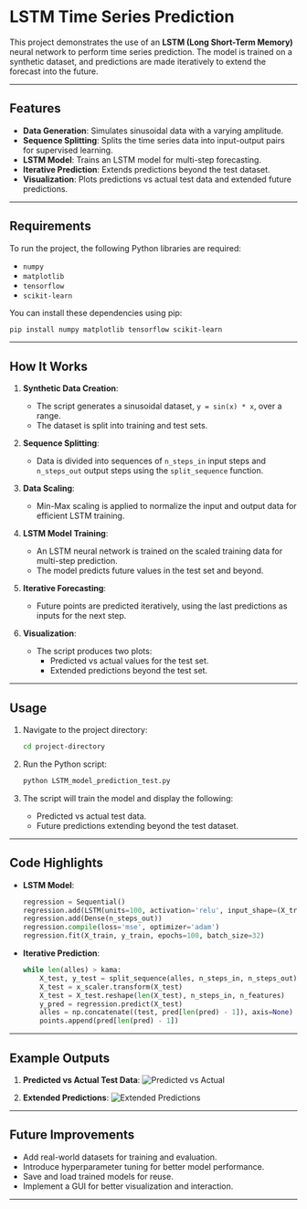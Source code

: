 
# LSTM Time Series Prediction

This project demonstrates the use of an **LSTM (Long Short-Term Memory)** neural network to perform time series prediction. The model is trained on a synthetic dataset, and predictions are made iteratively to extend the forecast into the future.

---

## Features

- **Data Generation**: Simulates sinusoidal data with a varying amplitude.
- **Sequence Splitting**: Splits the time series data into input-output pairs for supervised learning.
- **LSTM Model**: Trains an LSTM model for multi-step forecasting.
- **Iterative Prediction**: Extends predictions beyond the test dataset.
- **Visualization**: Plots predictions vs actual test data and extended future predictions.

---

## Requirements

To run the project, the following Python libraries are required:
- `numpy`
- `matplotlib`
- `tensorflow`
- `scikit-learn`

You can install these dependencies using pip:
```bash
pip install numpy matplotlib tensorflow scikit-learn
```

---

## How It Works

1. **Synthetic Data Creation**:
   - The script generates a sinusoidal dataset, `y = sin(x) * x`, over a range.
   - The dataset is split into training and test sets.

2. **Sequence Splitting**:
   - Data is divided into sequences of `n_steps_in` input steps and `n_steps_out` output steps using the `split_sequence` function.

3. **Data Scaling**:
   - Min-Max scaling is applied to normalize the input and output data for efficient LSTM training.

4. **LSTM Model Training**:
   - An LSTM neural network is trained on the scaled training data for multi-step prediction.
   - The model predicts future values in the test set and beyond.

5. **Iterative Forecasting**:
   - Future points are predicted iteratively, using the last predictions as inputs for the next step.

6. **Visualization**:
   - The script produces two plots:
     - Predicted vs actual values for the test set.
     - Extended predictions beyond the test set.

---

## Usage

1. Navigate to the project directory:
   ```bash
   cd project-directory
   ```

2. Run the Python script:
   ```bash
   python LSTM_model_prediction_test.py
   ```

3. The script will train the model and display the following:
   - Predicted vs actual test data.
   - Future predictions extending beyond the test dataset.

---

## Code Highlights

- **LSTM Model**:
  ```python
  regression = Sequential()
  regression.add(LSTM(units=100, activation='relu', input_shape=(X_train.shape[1], n_features)))
  regression.add(Dense(n_steps_out))
  regression.compile(loss='mse', optimizer='adam')
  regression.fit(X_train, y_train, epochs=100, batch_size=32)
  ```

- **Iterative Prediction**:
  ```python
  while len(alles) > kama:
      X_test, y_test = split_sequence(alles, n_steps_in, n_steps_out)
      X_test = x_scaler.transform(X_test)
      X_test = X_test.reshape(len(X_test), n_steps_in, n_features)
      y_pred = regression.predict(X_test)
      alles = np.concatenate((test, pred[len(pred) - 1]), axis=None)
      points.append(pred[len(pred) - 1])
  ```

---

## Example Outputs

1. **Predicted vs Actual Test Data**:
   ![Predicted vs Actual](images/predicted_vs_actual.png)

2. **Extended Predictions**:
   ![Extended Predictions](images/extended_predictions.png)

---

## Future Improvements

- Add real-world datasets for training and evaluation.
- Introduce hyperparameter tuning for better model performance.
- Save and load trained models for reuse.
- Implement a GUI for better visualization and interaction.

---

